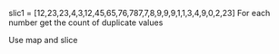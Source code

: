 
slic1 =  [12,23,23,4,3,12,45,65,76,787,7,8,9,9,9,1,1,3,4,9,0,2,23]
For each number get the count of duplicate values

Use map and slice 
